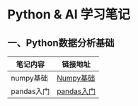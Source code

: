 # Python & AI 学习笔记



## 一、Python数据分析基础

| 笔记内容   | 链接地址                                            |
| ---------- | --------------------------------------------------- |
| numpy基础  | [Numpy基础](./python-analysis/04_numpy基础.ipynb)   |
| pandas入门 | [pandas入门](./python-analysis/05_pandas入门.ipynb) |